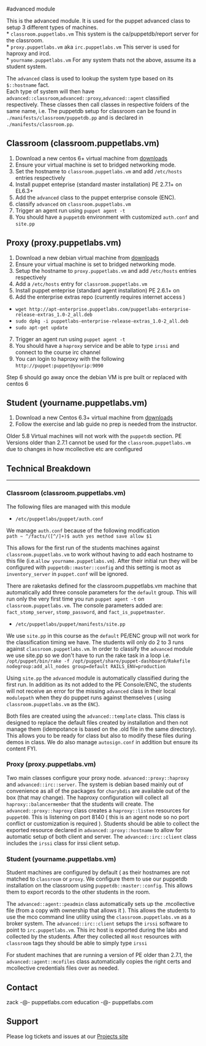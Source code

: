 #advanced module

This is the advanced module. It is used for the puppet advanced class to setup 3 different types of machines.  
    * `classroom.puppetlabs.vm` This system is the ca/puppetdb/report server for the classroom.  
    * `proxy.puppetlabs.vm` aka `irc.puppetlabs.vm` This server is used for haproxy and ircd.  
    * `yourname.puppetlabs.vm` For any system thats not the above, assume its a student system.  

The `advanced` class is used to lookup the system type based on its `$::hostname` fact.  
Each type of system will then have `advanced::classroom`,`advanced::proxy`,`advanced::agent` classified respectively. These classes then call classes in respective folders of the same name, i.e. The puppetdb setup for classroom can be found in `./manifests/classroom/puppetdb.pp` and is declared in `./manifests/classroom.pp`.

## Classroom (classroom.puppetlabs.vm)
1. Download a new centos 6+ virtual machine from [downloads](http://downloads.puppetlabs.vm)
2. Ensure your virtual machine is set to bridged networking mode.
3. Set the hostname to `classroom.puppetlabs.vm` and add `/etc/hosts` entries respectively
4. Install puppet enteprise (standard master installation) PE 2.7.1+ on EL6.3+
5. Add the `advanced` class to the puppet enterprise console (ENC).
6. classify `advanced` on `classroom.puppetlabs.vm`
7. Trigger an agent run using `puppet agent -t`
8. You should have a `puppetdb` environment with customized `auth.conf` and `site.pp`

## Proxy (proxy.puppetlabs.vm)
1. Download a new debian virtual machine from [downloads](http://downloads.puppetlabs.vm)
2. Ensure your virtual machine is set to bridged networking mode.
3. Setup the hostname to `proxy.puppetlabs.vm` and add `/etc/hosts` entries respectively
4. Add a `/etc/hosts` entry for `classroom.puppetlabs.vm`
5. Install puppet enteprise (standard agent installation) PE 2.6.1+ on
6. Add the enterprise extras repo (currently requires internet access )
 * `wget http://apt-enterprise.puppetlabs.com/puppetlabs-enterprise-release-extras_1.0-2_all.deb`  
 * `sudo dpkg -i puppetlabs-enterprise-release-extras_1.0-2_all.deb`  
 * `sudo apt-get update`  
7. Trigger an agent run using `puppet agent -t`
8. You should have a `haproxy` service and be able to type `irssi` and connect to the course irc channel
9. You can login to haproxy with the following  `http://puppet:puppet@yourip:9090`

Step 6 should go away once the debian VM is pre built or replaced with centos 6

## Student (yourname.puppetlabs.vm)
1. Download a new Centos 6.3+ virtual machine from [downloads](http://downloads.puppetlabs.vm)
2. Follow the exercise and lab guide no prep is needed from the instructor.

Older 5.8 Virtual machines will not work with the `puppetdb` section.
PE Versions older than 2.7.1 cannot be used for the `classroom.puppetlabs.vm` due to changes in how mcollective etc are configured

## Technical Breakdown
***

### Classroom (classroom.puppetlabs.vm)
The following files are managed with this module
* `/etc/puppetlabs/puppet/auth.conf`  

We manage `auth.conf` because of the following modification  
`path ~ ^/facts/([^/]+)$
auth yes
method save
allow $1
`  

This allows for the first run of the students machines against `classroom.puppetlabs.vm` to work without having to add each hostname to this file (i.e.`allow yourname.puppetlabs.vm`). After their initial run they will be configured with `puppetdb::master::config` and this setting is moot as `inventory_server` in `puppet.conf` will be ignored.

There are raketasks defined for the classroom.puppetlabs.vm machine that automatically add three console parameters for the `default` group. This will run only the very first time you run `puppet agent -t` on `classroom.puppetlabs.vm`. The console parameters added are: `fact_stomp_server`, `stomp_password`, and `fact_is_puppetmaster`.

* `/etc/puppetlabs/puppet/manifests/site.pp`  

We use `site.pp` in this course as the `default` PE/ENC group will not work for the classification timing we have. The students will only do 2 to 3 runs against `classroom.puppetlabs.vm`. In order to classify the `advanced` module we use site.pp so we don't have to run the rake task in a loop i.e.  
`/opt/puppet/bin/rake -f /opt/puppet/share/puppet-dashboard/Rakefile nodegroup:add_all_nodes group=default RAILS_ENV=production`  

Using `site.pp` the `advanced` module is automatically classified during the first run. In addition as its not added to the PE Console/ENC, the students will not receive an error for the missing `advanced` class in their local `modulepath` when they do puppet runs against themselves ( using `classroom.puppetlabs.vm` as the `ENC`).

Both files are created using the `advanced::template` class. This class is designed to replace the default files created by installation and then not manage them (idempotance is based on the .old file in the same directory). This allows you to be ready for class but also to modify these files during demos in class. We do also manage `autosign.conf` in addition but ensure its content FYI.

### Proxy (proxy.puppetlabs.vm)
Two main classes configure your proxy node. `advanced::proxy::haproxy` and `advanced::irc::server`. The system is debian based mainly out of convenience as all of the packages for `charybdis` are available out of the box (that may change). The haproxy configuration will collect all `haproxy::balancermember` that the students will create. The `advanced::proxy::haproxy` class creates a `haproxy::listen` resources for `puppet00`. This is listening on port 8140 ( this is an agent node so no port conflict or customization is required ). Students should be able to collect the exported resource declared in `advanced::proxy::hostname` to allow for automatic setup of both client and server. The `advanced::irc::client` class includes the `irssi` class for irssi client setup.


### Student (yourname.puppetlabs.vm)
Student machines are configured by default ( as their hostnames are not matched to `classroom` or `proxy`. We configure them to use our puppetdb installation on the classroom using `puppetdb::master::config`. This allows them to export records to the other students in the room.  

The `advanced::agent::peadmin` class automatically sets up the .mcollective file (from a copy with ownership that allows it ). This allows the students to use the mco command line utility using the `classroom.puppetlabs.vm` as a broker system. The `advanced::irc::client` setups the `irssi` software to point to `irc.puppetlabs.vm`.  This irc host is exported during the labs and collected by the students. After they collected all `Host` resources with `classroom` tags they should be able to simply type `irssi`

For student machines that are running a version of PE older than 2.7.1, the `advanced::agent::mcofiles` class automatically copies the right certs and mcollective credentials files over as needed.


Contact
-------
zack -@- puppetlabs.com
education -@- puppetlabs.com

Support
-------

Please log tickets and issues at our [Projects site](http://puppetlabs.com/training/issues)
